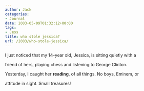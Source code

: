 ```yaml
---
author: Jack
categories:
- Journal
date: 2003-05-09T01:32:12+00:00
tags:
- Jess
title: who stole jessica?
url: /2003/who-stole-jessica/
---
```


I just noticed that my 14-year old, Jessica, is sitting quietly with a
  

  
friend of hers, playing chess and listening to George Clinton.
  

  
Yesterday, I caught her **reading**, of all things. No boys, Eminem, or
  

  
attitude in sight. Small treasures!